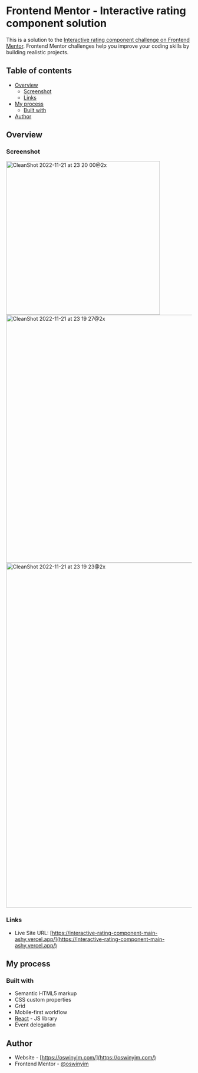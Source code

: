 # Frontend Mentor - Interactive rating component solution

This is a solution to the [Interactive rating component challenge on Frontend Mentor](https://www.frontendmentor.io/challenges/interactive-rating-component-koxpeBUmI). Frontend Mentor challenges help you improve your coding skills by building realistic projects. 

## Table of contents

- [Overview](#overview)
  - [Screenshot](#screenshot)
  - [Links](#links)
- [My process](#my-process)
  - [Built with](#built-with)
- [Author](#author)

## Overview

### Screenshot
<img width="417" alt="CleanShot 2022-11-21 at 23 20 00@2x" src="https://user-images.githubusercontent.com/67218011/203220513-e79fa1e9-da55-4d99-ac36-a9878f80f7a6.png">
<img width="673" alt="CleanShot 2022-11-21 at 23 19 27@2x" src="https://user-images.githubusercontent.com/67218011/203220518-8be5438e-dd90-4c24-afc7-72cbe90f3ce2.png">
<img width="936" alt="CleanShot 2022-11-21 at 23 19 23@2x" src="https://user-images.githubusercontent.com/67218011/203220528-991b878a-64c6-4577-bbd8-7dad473059aa.png">


### Links

- Live Site URL: [https://interactive-rating-component-main-ashy.vercel.app/](https://interactive-rating-component-main-ashy.vercel.app/)

## My process

### Built with

- Semantic HTML5 markup
- CSS custom properties
- Grid
- Mobile-first workflow
- [React](https://reactjs.org/) - JS library
- Event delegation 

## Author

- Website - [https://oswinyim.com/](https://oswinyim.com/)
- Frontend Mentor - [@oswinyim](https://www.frontendmentor.io/profile/oswinyim)
